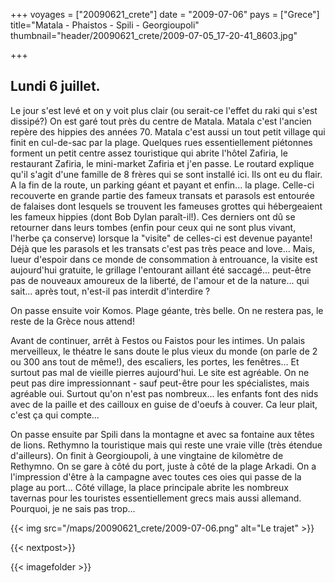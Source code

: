 +++
voyages = ["20090621_crete"]
date = "2009-07-06"
pays = ["Grece"]
title="Matala - Phaistos - Spili - Georgioupoli"
thumbnail="header/20090621_crete/2009-07-05_17-20-41_8603.jpg"

+++

## Lundi 6 juillet.

Le jour s'est levé et on y voit plus clair (ou serait-ce l'effet du raki qui s'est dissipé?) On est garé tout près du centre de Matala. Matala c'est l'ancien repère des hippies des années 70. Matala c'est aussi un tout petit village qui finit en cul-de-sac par la plage. Quelques rues essentiellement piétonnes forment un petit centre assez touristique qui abrite l'hôtel Zafiria, le restaurant Zafiria, le mini-market Zafiria et j'en passe. Le routard explique qu'il s'agit d'une famille de 8 frères qui se sont installé ici. Ils ont eu du flair. A la fin de la route, un parking géant et payant et enfin... la plage. Celle-ci recouverte en grande partie des fameux transats et parasols est entourée de falaises dont lesquels se trouvent les fameuses grottes qui hébergeaient les fameux hippies (dont Bob Dylan paraît-il!). Ces derniers ont dû se retourner dans leurs tombes (enfin pour ceux qui ne sont plus vivant, l'herbe ça conserve) lorsque la "visite" de celles-ci est devenue payante! Déjà que les parasols et les transats c'est pas très peace and love... Mais, lueur d'espoir dans ce monde de consommation à entrouance, la visite est aujourd'hui gratuite, le grillage l'entourant aillant été saccagé... peut-être pas de nouveaux amoureux de la liberté, de l'amour et de la nature... qui sait... après tout, n'est-il pas interdit d'interdire ?

On passe ensuite voir Komos. Plage géante, très belle. On ne restera pas, le reste de la Grèce nous attend!

Avant de continuer, arrêt à Festos ou Faistos pour les intimes. Un palais merveilleux, le théatre le sans doute le plus vieux du monde (on parle de 2 ou 300 ans tout de même!), des escaliers, les portes, les fenêtres... Et surtout pas mal de vieille pierres aujourd'hui. Le site est agréable. On ne peut pas dire impressionnant - sauf peut-être pour les spécialistes, mais agréable oui. Surtout qu'on n'est pas nombreux... les enfants font des nids avec de la paille et des cailloux en guise de d'oeufs à couver. Ca leur plait, c'est ça qui compte...

On passe ensuite par Spili dans la montagne et avec sa fontaine aux têtes de lions. Rethymno la touristique mais qui reste une vraie ville (très étendue d'ailleurs). On finit à Georgioupoli, à une vingtaine de kilomètre de Rethymno. On se gare à côté du port, juste à côté de la plage Arkadi. On a l'impression d'être à la campagne avec toutes ces oies qui passe de la plage au port... Côté village, la place principale abrite les nombreux tavernas pour les touristes essentiellement grecs mais aussi allemand. Pourquoi, je ne sais pas trop...

{{< img src="/maps/20090621_crete/2009-07-06.png" alt="Le trajet" >}}

{{< nextpost>}}

{{< imagefolder  >}}


